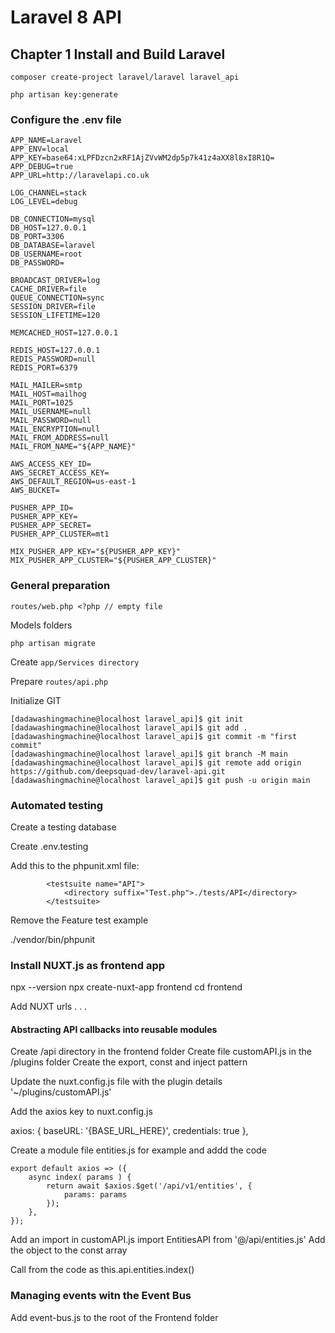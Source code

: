 # Laravel 8 API

## Chapter 1 Install and Build Laravel

``` composer create-project laravel/laravel laravel_api ```

``` php artisan key:generate ```

### Configure the .env file

``` 
APP_NAME=Laravel
APP_ENV=local
APP_KEY=base64:xLPFDzcn2xRF1AjZVvWM2dp5p7k41z4aXX8l8xI8R1Q=
APP_DEBUG=true
APP_URL=http://laravelapi.co.uk

LOG_CHANNEL=stack
LOG_LEVEL=debug

DB_CONNECTION=mysql
DB_HOST=127.0.0.1
DB_PORT=3306
DB_DATABASE=laravel
DB_USERNAME=root
DB_PASSWORD=

BROADCAST_DRIVER=log
CACHE_DRIVER=file
QUEUE_CONNECTION=sync
SESSION_DRIVER=file
SESSION_LIFETIME=120

MEMCACHED_HOST=127.0.0.1

REDIS_HOST=127.0.0.1
REDIS_PASSWORD=null
REDIS_PORT=6379

MAIL_MAILER=smtp
MAIL_HOST=mailhog
MAIL_PORT=1025
MAIL_USERNAME=null
MAIL_PASSWORD=null
MAIL_ENCRYPTION=null
MAIL_FROM_ADDRESS=null
MAIL_FROM_NAME="${APP_NAME}"

AWS_ACCESS_KEY_ID=
AWS_SECRET_ACCESS_KEY=
AWS_DEFAULT_REGION=us-east-1
AWS_BUCKET=

PUSHER_APP_ID=
PUSHER_APP_KEY=
PUSHER_APP_SECRET=
PUSHER_APP_CLUSTER=mt1

MIX_PUSHER_APP_KEY="${PUSHER_APP_KEY}"
MIX_PUSHER_APP_CLUSTER="${PUSHER_APP_CLUSTER}"   

```

### General preparation

``` routes/web.php <?php // empty file  ```

Models folders

``` php artisan migrate  ```

Create ``` app/Services directory ```

Prepare ``` routes/api.php ```

Initialize GIT

```  
[dadawashingmachine@localhost laravel_api]$ git init
[dadawashingmachine@localhost laravel_api]$ git add .
[dadawashingmachine@localhost laravel_api]$ git commit -m "first commit"
[dadawashingmachine@localhost laravel_api]$ git branch -M main
[dadawashingmachine@localhost laravel_api]$ git remote add origin https://github.com/deepsquad-dev/laravel-api.git
[dadawashingmachine@localhost laravel_api]$ git push -u origin main

```
### Automated testing

Create a testing database

Create .env.testing 

Add this to  the phpunit.xml file: 
```
        <testsuite name="API">
            <directory suffix="Test.php">./tests/API</directory>
        </testsuite>
```
Remove the Feature test example

./vendor/bin/phpunit

### Install NUXT.js as frontend app
npx --version
npx create-nuxt-app frontend
cd frontend

Add NUXT urls
.
.
.

#### Abstracting API callbacks into reusable modules
Create /api directory in the frontend folder
Create file customAPI.js in the /plugins folder
Create the export, const and inject pattern

Update the nuxt.config.js file with the plugin details '~/plugins/customAPI.js'

Add the axios key to nuxt.config.js

axios: {
    baseURL: '{BASE_URL_HERE}',
    credentials: true
},

Create a module file entities.js for example and addd the code
```
export default axios => ({
    async index( params ) {
        return await $axios.$get('/api/v1/entities', {
            params: params
        });
    },
});
```
Add an import in customAPI.js
import EntitiesAPI from '@/api/entities.js'
Add the object to the const array

Call from the code as this.api.entities.index()

### Managing events witn the Event Bus

Add event-bus.js to the root of the Frontend folder






